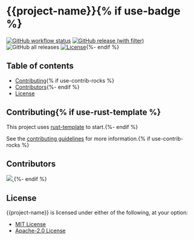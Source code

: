 # {{project-name}}{% if use-badge %}

[![GitHub workflow status](https://github.com/{{owner}}/{{project-name}}/actions/workflows/cicd.yaml/badge.svg)](https://github.com/{{owner}}/{{project-name}}/actions/workflows/cicd.yaml)
[![GitHub release (with filter)](https://img.shields.io/github/v/release/{{owner}}/{{project-name}})](https://github.com/{{owner}}/{{project-name}}/releases/latest)
![GitHub all releases](https://img.shields.io/github/downloads/{{owner}}/{{project-name}}/total)
[![License](https://img.shields.io/badge/license-MIT%2FApache--2.0-blue.svg)](./LICENSE-MIT){%- endif %}

## Table of contents

- [Contributing](#contributing){% if use-contrib-rocks %}
- [Contributors](#contributors){%- endif %}
- [License](#license)

## Contributing{% if use-rust-template %}

This project uses [rust-template](https://github.com/uplau/rust-template) to start.{%- endif %}

See the [contributing guidelines](./CONTRIBUTING.md) for more information.{% if use-contrib-rocks %}

## Contributors

<a href="https://github.com/{{owner}}/{{project-name}}/graphs/contributors">
<img src="https://contrib.rocks/image?repo={{owner}}/{{project-name}}&max=400&columns=20" />
</a>{%- endif %}

## License

{{project-name}} is licensed under either of the following, at your option:

- [MIT License](./LICENSE-MIT)
- [Apache-2.0 License](./LICENSE-APACHE)
